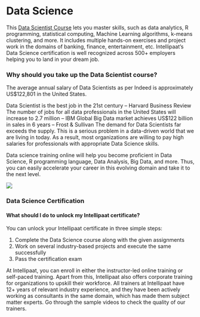 # Data Science

This [Data Scientist Course](https://intellipaat.com/data-scientist-course-training/) lets you master skills, such as data analytics, R programming, statistical computing, Machine Learning algorithms, k-means clustering, and more. It includes multiple hands-on exercises and project work in the domains of banking, finance, entertainment, etc. Intellipaat’s Data Science certification is well recognized across 500+ employers helping you to land in your dream job.

### Why should you take up the Data Scientist course?

The average annual salary of Data Scientists as per Indeed is approximately US$122,801 in the United States.

Data Scientist is the best job in the 21st century – Harvard Business Review
The number of jobs for all data professionals in the United States will increase to 2.7 million – IBM
Global Big Data market achieves US$122 billion in sales in 6 years – Frost & Sullivan
The demand for Data Scientists far exceeds the supply. This is a serious problem in a data-driven world that we are living in today. As a result, most organizations are willing to pay high salaries for professionals with appropriate Data Science skills.

Data science training online will help you become proficient in Data Science, R programming language, Data Analysis, Big Data, and more. Thus, you can easily accelerate your career in this evolving domain and take it to the next level.

<img src="https://intellipaat.com/course-image/2014/11/Advantages-of-Data-Science-Course.png">

### Data Science Certification

#### What should I do to unlock my Intellipaat certificate?
You can unlock your Intellipaat certificate in three simple steps:

1. Complete the Data Science course along with the given assignments
2. Work on several industry-based projects and execute the same successfully
3. Pass the certification exam

At Intellipaat, you can enroll in either the instructor-led online training or self-paced training. Apart from this, Intellipaat also offers corporate training for organizations to upskill their workforce. All trainers at Intellipaat have 12+ years of relevant industry experience, and they have been actively working as consultants in the same domain, which has made them subject matter experts. Go through the sample videos to check the quality of our trainers.

